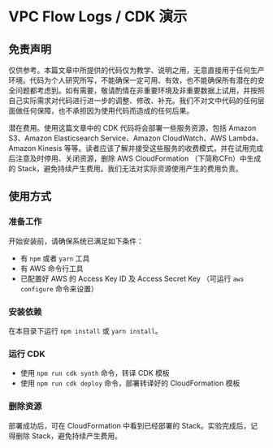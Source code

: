 # VPC Flow Logs / CDK 演示

## 免责声明

仅供参考。本篇文章中所提供的代码仅为教学、说明之用，无意直接用于任何生产环境。代码为个人研究所写，不能确保一定可用、有效，也不能确保所有潜在的安全问题都考虑到。如有需要，敬请酌情在非重要环境及非重要数据上试用，并按照自己实际需求对代码进行进一步的调整、修改、补充。我们不对文中代码的任何层面做任何保障，也不承担因为使用代码而造成的任何后果。
 
潜在费用。使用这篇文章中的 CDK 代码将会部署一些服务资源，包括 Amazon S3、Amazon Elasticsearch Service、Amazon CloudWatch、AWS Lambda、Amazon Kinesis 等等。读者应该了解并接受这些服务的收费模式，并在试用完成后注意及时停用、关闭资源，删除 AWS CloudFormation （下简称CFn）中生成的 Stack，避免持续产生费用。我们无法对实际资源使用产生的费用负责。

## 使用方式

### 准备工作

开始安装前，请确保系统已满足如下条件：

- 有 `npm` 或者 `yarn` 工具
- 有 AWS 命令行工具
- 已配置好 AWS 的 Access Key ID 及 Access Secret Key （可运行 `aws configure` 命令来设置）

### 安装依赖

在本目录下运行 `npm install` 或 `yarn install`。

### 运行 CDK

- 使用 `npm run cdk synth` 命令，转译 CDK 模板
- 使用 `npm run cdk deploy` 命令，部署转译好的 CloudFormation 模板

### 删除资源

部署成功后，可在 CloudFormation 中看到已经部署的 Stack。实验完成后，记得删除 Stack，避免持续产生费用。

